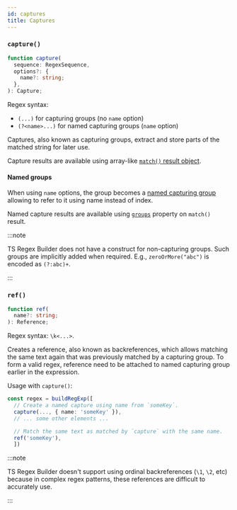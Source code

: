 ```yaml
---
id: captures
title: Captures
---
```


### `capture()`

```ts
function capture(
  sequence: RegexSequence,
  options?: {
    name?: string;
  },
): Capture;
```

Regex syntax:

- `(...)` for capturing groups (no `name` option)
- `(?<name>...)` for named capturing groups (`name` option)

Captures, also known as capturing groups, extract and store parts of the matched string for later use.

Capture results are available using array-like [`match()` result object](https://developer.mozilla.org/en-US/docs/Web/JavaScript/Reference/Global_Objects/String/match#using_match).

#### Named groups

When using `name` options, the group becomes a [named capturing group](https://developer.mozilla.org/en-US/docs/Web/JavaScript/Reference/Regular_expressions/Named_capturing_group) allowing to refer to it using name instead of index.

Named capture results are available using [`groups`](https://developer.mozilla.org/en-US/docs/Web/JavaScript/Reference/Global_Objects/String/match#using_named_capturing_groups) property on `match()` result.

:::note

TS Regex Builder does not have a construct for non-capturing groups. Such groups are implicitly added when required. E.g., `zeroOrMore("abc")` is encoded as `(?:abc)+`.

:::

### `ref()`

```ts
function ref(
  name?: string;
): Reference;
```

Regex syntax: `\k<...>`.

Creates a reference, also known as backreferences, which allows matching the same text again that was previously matched by a capturing group. To form a valid regex, reference need to be attached to named capturing group earlier in the expression.

Usage with `capture()`:

```ts
const regex = buildRegExp([
  // Create a named capture using name from `someKey`.
  capture(..., { name: 'someKey' }),
  // ... some other elements ...

  // Match the same text as matched by `capture` with the same name.
  ref('someKey'),
  ])
```

:::note

TS Regex Builder doesn't support using ordinal backreferences (`\1`, `\2`, etc) because in complex regex patterns, these references are difficult to accurately use.

:::

